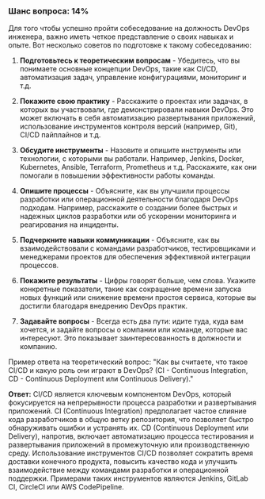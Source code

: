 ### Шанс вопроса: 14%

Для того чтобы успешно пройти собеседование на должность DevOps инженера, важно иметь четкое представление о своих навыках и опыте. Вот несколько советов по подготовке к такому собеседованию:

1. **Подготовьтесь к теоретическим вопросам** - Убедитесь, что вы понимаете основные концепции DevOps, такие как CI/CD, автоматизация задач, управление конфигурациями, мониторинг и т.д.

2. **Покажите свою практику** - Расскажите о проектах или задачах, в которых вы участвовали, где демонстрировали навыки DevOps. Это может включать в себя автоматизацию развертывания приложений, использование инструментов контроля версий (например, Git), CI/CD пайплайнов и т.д.

3. **Обсудите инструменты** - Назовите и опишите инструменты или технологии, с которыми вы работали. Например, Jenkins, Docker, Kubernetes, Ansible, Terraform, Prometheus и т.д. Расскажите, как они помогали в повышении эффективности работы команды.

4. **Опишите процессы** - Объясните, как вы улучшили процессы разработки или операционной деятельности благодаря DevOps подходам. Например, расскажите о создании более быстрых и надежных циклов разработки или об ускорении мониторинга и реагирования на инциденты.

5. **Подчеркните навыки коммуникации** - Объясните, как вы взаимодействовали с командами разработчиков, тестировщиками и менеджерами проектов для обеспечения эффективной интеграции процессов.

6. **Покажите результаты** - Цифры говорят больше, чем слова. Укажите конкретные показатели, такие как сокращение времени запуска новых функций или снижение времени простоя сервиса, которые вы достигли благодаря внедрению DevOps практик.

7. **Задавайте вопросы** - Всегда есть два пути: идите туда, куда вам хочется, и задайте вопросы о компании или команде, которые вас интересуют. Это показывает заинтересованность в должности и компанию.

Пример ответа на теоретический вопрос: "Как вы считаете, что такое CI/CD и какую роль они играют в DevOps? (CI - Continuous Integration, CD - Continuous Deployment или Continuous Delivery)."

**Ответ:** 
CI/CD является ключевым компонентом DevOps, который фокусируется на непрерывности процесса разработки и развертывания приложений. CI (Continuous Integration) предполагает частое слияние кода разработчиков в общую ветку репозитория, что позволяет быстро обнаруживать ошибки и устранять их. CD (Continuous Deployment или Delivery), напротив, включает автоматизацию процесса тестирования и развертывания приложений в промежуточную или производственную среду. Использование инструментов CI/CD позволяет сократить время доставки конечного продукта, повысить качество кода и улучшить взаимодействие между командами разработки и операционной поддержки. Примерами таких инструментов являются Jenkins, GitLab CI, CircleCI или AWS CodePipeline.